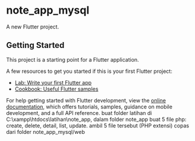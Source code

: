 # note_app_mysql

A new Flutter project.

## Getting Started

This project is a starting point for a Flutter application.

A few resources to get you started if this is your first Flutter project:

- [Lab: Write your first Flutter app](https://docs.flutter.dev/get-started/codelab)
- [Cookbook: Useful Flutter samples](https://docs.flutter.dev/cookbook)

For help getting started with Flutter development, view the
[online documentation](https://docs.flutter.dev/), which offers tutorials,
samples, guidance on mobile development, and a full API reference.
buat folder latihan di C:\xampp\htdocs\latihan\note_app, dalam folder note_app buat 5 file php: create, delete, detail, list, update. ambil 5 file tersebut (PHP extensi) copas dari folder note_app_mysql/web
